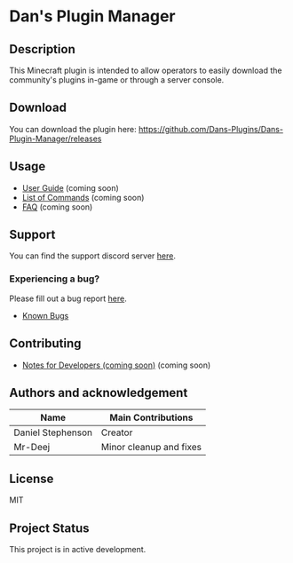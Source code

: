 # Dan's Plugin Manager

## Description
This Minecraft plugin is intended to allow operators to easily download the community's plugins in-game or through a server console.

## Download
You can download the plugin here:
https://github.com/Dans-Plugins/Dans-Plugin-Manager/releases

## Usage
- [User Guide](https://github.com/Dans-Plugins/Dans-Plugin-Manager/wiki/Guide) (coming soon)
- [List of Commands](https://github.com/Dans-Plugins/Dans-Plugin-Manager/wiki/Commands) (coming soon)
- [FAQ](https://github.com/Dans-Plugins/Dans-Plugin-Manager/wiki/FAQ) (coming soon)

## Support
You can find the support discord server [here](https://discord.gg/xXtuAQ2).

### Experiencing a bug?
Please fill out a bug report [here](https://github.com/Dans-Plugins/Dans-Plugin-Manager/issues?q=is%3Aissue+is%3Aopen+label%3Abug).

- [Known Bugs](https://github.com/Dans-Plugins/Dans-Plugin-Manager/issues?q=is%3Aopen+is%3Aissue+label%3Abug)

## Contributing
- [Notes for Developers (coming soon)](https://github.com/Dans-Plugins/Dans-Plugin-Manager/wiki/Developer-Notes) (coming soon)

## Authors and acknowledgement
Name | Main Contributions
------------ | -------------
Daniel Stephenson | Creator
Mr-Deej | Minor cleanup and fixes

## License
MIT

## Project Status
This project is in active development.
